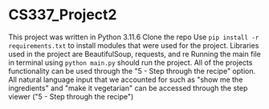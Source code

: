 # CS337_Project2
This project was written in Python 3.11.6
Clone the repo
Use `pip install -r requirements.txt` to install modules that were used for the project.
Libraries used in the project are BeautifulSoup, requests, and re
Running the main file in terminal using `python main.py` should run the project.
All of the projects functionality can be used through the "5 - Step through the recipe" option.
All natural language input that we accounted for such as "show me the ingredients" and "make it vegetarian" can be accessed through the step viewer ("5 - Step through the recipe")